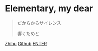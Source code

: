 # Elementary, my dear


> だからからサイレンス
>
> 響くためと

[Zhihu](https://www.zhihu.com/people/yaodong-xin)
[Github](https://github.com/ShXDler/)
[ENTER](README.md)